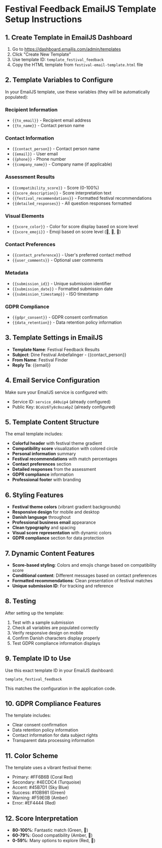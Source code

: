 # Festival Feedback EmailJS Template Setup Instructions

## 1. Create Template in EmailJS Dashboard

1. Go to https://dashboard.emailjs.com/admin/templates
2. Click "Create New Template"
3. Use template ID: `template_festival_feedback`
4. Copy the HTML template from `festival-email-template.html` file

## 2. Template Variables to Configure

In your EmailJS template, use these variables (they will be automatically populated):

### Recipient Information
- `{{to_email}}` - Recipient email address
- `{{to_name}}` - Contact person name

### Contact Information
- `{{contact_person}}` - Contact person name
- `{{email}}` - User email
- `{{phone}}` - Phone number
- `{{company_name}}` - Company name (if applicable)

### Assessment Results
- `{{compatibility_score}}` - Score (0-100%)
- `{{score_description}}` - Score interpretation text
- `{{festival_recommendations}}` - Formatted festival recommendations
- `{{detailed_responses}}` - All question responses formatted

### Visual Elements
- `{{score_color}}` - Color for score display based on score level
- `{{score_emoji}}` - Emoji based on score level (🎉, 🎵, 🎪)

### Contact Preferences
- `{{contact_preference}}` - User's preferred contact method
- `{{user_comments}}` - Optional user comments

### Metadata
- `{{submission_id}}` - Unique submission identifier
- `{{submission_date}}` - Formatted submission date
- `{{submission_timestamp}}` - ISO timestamp

### GDPR Compliance
- `{{gdpr_consent}}` - GDPR consent confirmation
- `{{data_retention}}` - Data retention policy information

## 3. Template Settings in EmailJS

- **Template Name**: Festival Feedback Results
- **Subject**: Dine Festival Anbefalinger - {{contact_person}}
- **From Name**: Festival Finder
- **Reply To**: {{email}}

## 4. Email Service Configuration

Make sure your EmailJS service is configured with:
- Service ID: `service_d40uip4` (already configured)
- Public Key: `BCoUz6Ty8c0oza6pZ` (already configured)

## 5. Template Content Structure

The email template includes:
- **Colorful header** with festival theme gradient
- **Compatibility score** visualization with colored circle
- **Personal information** summary
- **Festival recommendations** with match percentages
- **Contact preferences** section
- **Detailed responses** from the assessment
- **GDPR compliance** information
- **Professional footer** with branding

## 6. Styling Features

- **Festival theme colors** (vibrant gradient backgrounds)
- **Responsive design** for mobile and desktop
- **Danish language** throughout
- **Professional business email** appearance
- **Clean typography** and spacing
- **Visual score representation** with dynamic colors
- **GDPR compliance** section for data protection

## 7. Dynamic Content Features

- **Score-based styling**: Colors and emojis change based on compatibility score
- **Conditional content**: Different messages based on contact preferences
- **Formatted recommendations**: Clean presentation of festival matches
- **Unique submission ID**: For tracking and reference

## 8. Testing

After setting up the template:
1. Test with a sample submission
2. Check all variables are populated correctly
3. Verify responsive design on mobile
4. Confirm Danish characters display properly
5. Test GDPR compliance information displays

## 9. Template ID to Use

Use this exact template ID in your EmailJS dashboard:
```
template_festival_feedback
```

This matches the configuration in the application code.

## 10. GDPR Compliance Features

The template includes:
- Clear consent confirmation
- Data retention policy information
- Contact information for data subject rights
- Transparent data processing information

## 11. Color Scheme

The template uses a vibrant festival theme:
- Primary: #FF6B6B (Coral Red)
- Secondary: #4ECDC4 (Turquoise)
- Accent: #45B7D1 (Sky Blue)
- Success: #10B981 (Green)
- Warning: #F59E0B (Amber)
- Error: #EF4444 (Red)

## 12. Score Interpretation

- **80-100%**: Fantastic match (Green, 🎉)
- **60-79%**: Good compatibility (Amber, 🎵)
- **0-59%**: Many options to explore (Red, 🎪)